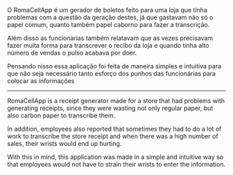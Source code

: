 O RomaCellApp é um gerador de boletos feito para uma loja que tinha problemas com a questão da geração destes, já que gastavam não só o papel comum, quanto também papel caborno para fazer a transcrição.

Além disso as funcionarias também relatavam que as vezes precisavam fazer muita forma para transcrever o recibo da loja e quando tinha alto número de vendas o pulso acabava por doer. 

Pensando nisso essa aplicação foi feita de maneira simples e intuitiva para que não seja necessário tanto esforço dos punhos das funcionárias para colocar as informações 

--------------------------------------------------------------------------------

RomaCellApp is a receipt generator made for a store that had problems with generating receipts, since they were wasting not only regular paper, but also carbon paper to transcribe them.

In addition, employees also reported that sometimes they had to do a lot of work to transcribe the store receipt and when there was a high number of sales, their wrists would end up hurting.

With this in mind, this application was made in a simple and intuitive way so that employees would not have to strain their wrists to enter the information.
